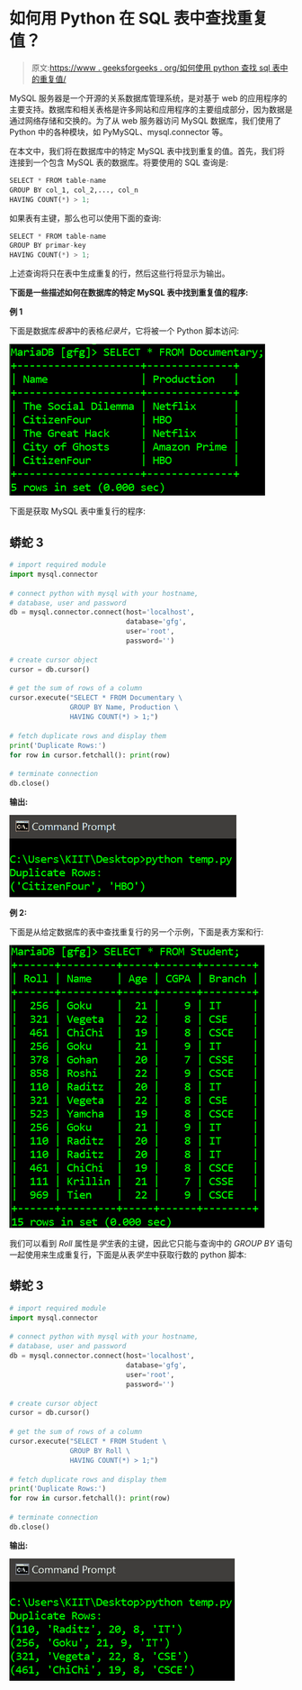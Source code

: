# 如何用 Python 在 SQL 表中查找重复值？

> 原文:[https://www . geeksforgeeks . org/如何使用 python 查找 sql 表中的重复值/](https://www.geeksforgeeks.org/how-to-find-duplicate-values-in-a-sql-table-using-python/)

MySQL 服务器是一个开源的关系数据库管理系统，是对基于 web 的应用程序的主要支持。数据库和相关表格是许多网站和应用程序的主要组成部分，因为数据是通过网络存储和交换的。为了从 web 服务器访问 MySQL 数据库，我们使用了 Python 中的各种模块，如 PyMySQL、mysql.connector 等。

在本文中，我们将在数据库中的特定 MySQL 表中找到重复的值。首先，我们将连接到一个包含 MySQL 表的数据库。将要使用的 SQL 查询是:

```py
SELECT * FROM table-name 
GROUP BY col_1, col_2,..., col_n 
HAVING COUNT(*) > 1;

```

如果表有主键，那么也可以使用下面的查询:

```py
SELECT * FROM table-name 
GROUP BY primar-key
HAVING COUNT(*) > 1;

```

上述查询将只在表中生成重复的行，然后这些行将显示为输出。

**下面是一些描述如何在数据库的特定 MySQL 表中找到重复值的程序:**

**例 1**

下面是数据库*极客*中的表格*纪录片*，它将被一个 Python 脚本访问:

![](img/f5f40c03cc9099e0bdec7a18d2f8277b.png)

下面是获取 MySQL 表中重复行的程序:

## 蟒蛇 3

```py
# import required module
import mysql.connector

# connect python with mysql with your hostname, 
# database, user and password
db = mysql.connector.connect(host='localhost',
                             database='gfg',
                             user='root',
                             password='')

# create cursor object
cursor = db.cursor()

# get the sum of rows of a column
cursor.execute("SELECT * FROM Documentary \
               GROUP BY Name, Production \
               HAVING COUNT(*) > 1;")

# fetch duplicate rows and display them
print('Duplicate Rows:')               
for row in cursor.fetchall(): print(row)

# terminate connection
db.close()
```

**输出:**

![](img/65a5b999e48ecd96aecffccaa3d25571.png)

**例 2:**

下面是从给定数据库的表中查找重复行的另一个示例，下面是表方案和行:

![](img/93d71095c14e5354ad9304427de65491.png)

我们可以看到 *Roll* 属性是*学生*表的主键，因此它只能与查询中的 *GROUP BY* 语句一起使用来生成重复行，下面是从表*学生*中获取行数的 python 脚本:

## 蟒蛇 3

```py
# import required module
import mysql.connector

# connect python with mysql with your hostname, 
# database, user and password
db = mysql.connector.connect(host='localhost',
                             database='gfg',
                             user='root',
                             password='')

# create cursor object
cursor = db.cursor()

# get the sum of rows of a column
cursor.execute("SELECT * FROM Student \
               GROUP BY Roll \
               HAVING COUNT(*) > 1;")

# fetch duplicate rows and display them
print('Duplicate Rows:')               
for row in cursor.fetchall(): print(row)

# terminate connection
db.close()
```

**输出:**

![](img/4a2861fc456bbd83fb183ff24705327d.png)